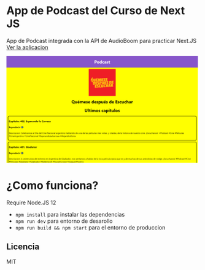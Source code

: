 # App de Podcast del Curso de Next JS

App de Podcast integrada con la API de AudioBoom para practicar Next.JS
[Ver la aplicacion](https://podcastapp.now.sh)

![Captura de la APP](./.readme-static/captura.png)

# ¿Como funciona?

Require Node.JS 12

- `npm install` para instalar las dependencias
- `npm run dev` para entorno de desarollo
- `npm run build && npm start` para el entorno de produccion

## Licencia

MIT
